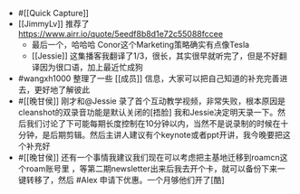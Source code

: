 - #[[Quick Capture]]
- [[JimmyLv]]  推荐了 https://www.airr.io/quote/5eedf8b8d1e72c55088fccee
    - 最后一个，哈哈哈 Conor这个Marketing策略确实有点像Tesla
    - [[Jessie]] 这集播客我翻译了1/3，很长，其实很早就听完了，但是不好翻译因为很口语，加上最近忙成狗
- #wangxh1000 整理了一些 [[成员]] 信息，大家可以把自己知道的补充完善进去，更好地了解彼此
- #[[晚甘侯]] 刚才和@Jessie 录了首个互动教学视频，非常失败，根本原因是cleanshot的双录音功能是默认关闭的[捂脸] 我和Jessie决定明天录一下。然后我们讨论了下可能每期长度控制在10分钟以内，当然不是说录制的时候在十分钟，是后期剪辑。然后主讲人建议有个keynote或者ppt开讲，我今晚要把这个补充好
- #[[晚甘侯]] 还有一个事情我建议我们现在可以考虑把主基地迁移到roamcn这个roam账号里 ，等第二期newsletter出来后我去开个卡，就可以备份下来一键转移了，然后 #Alex 申请下优惠。一个月够他们开了[酷]
